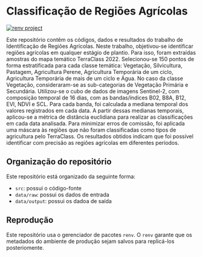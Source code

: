 # Classificação de Regiões Agrícolas

<!-- badges: start -->

[![renv
project](https://img.shields.io/badge/renv%20project-OK-brightgreen.svg)](https://rstudio.github.io/renv/)

<!-- badges: end -->

Este repositório contêm os códigos, dados e resultados do trabalho de
Identificação de Regiões Agrícolas. Neste trabalho, objetivou-se
identificar regiões agrícolas em qualquer estágio de plantio. Para isso,
foram extraídas amostras do mapa temático TerraClass 2022. Selecionou-se
150 pontos de forma estratificada para cada classe temática: Vegetação,
Silvicultura, Pastagem, Agricultura Perene, Agricultura Temporária de um
ciclo, Agricultura Temporária de mais de um ciclo e Água. No caso da
classe Vegetação, consideraram-se as sub-categorias de Vegetação
Primária e Secundária. Utilizou-se o cubo de dados de imagens
Sentinel-2, com composição temporal de 16 dias, com as bandas/índices
B02, B8A, B12, EVI, NDVI e SCL. Para cada banda, foi calculada a mediana
temporal dos valores registrados em cada data. A partir dessas medianas
temporais, aplicou-se a métrica de distância euclidiana para realizar as
classificações em cada data analisada. Para minimizar erros de comissão,
foi aplicada uma máscara às regiões que não foram classificadas como
tipos de agricultura pelo TerraClass. Os resultados obtidos indicam que
foi possível identificar com precisão as regiões agrícolas em diferentes
períodos.

## Organização do repositório

Este repositório está organizado da seguinte forma:

-   `src`: possui o código-fonte
-   `data/raw`: possui os dados de entrada
-   `data/output`: possui os dadoa de saída

## Reprodução

Este repositório usa o gerenciador de pacotes `renv`. O `renv` garante
que os metadados do ambiente de produção sejam salvos para replicá-los
posteriomente.
